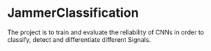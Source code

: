# JammerClassification
The project is to train and evaluate the reliability of CNNs in order to classify, detect and differentiate different Signals.
